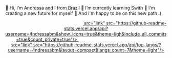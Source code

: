 👋 Hi, I’m Andressa and I from Brazil
🌱 I’m currently learning Swith
🌱 I'm creating a new future for myself
🌱 And I'm happy to be on this new path :)

<div align="center">
  <a href="https://github.com/4andressaBM">
  <img width="48%"> src="link" src="https://github-readme-stats.vercel.app/api?username=4ndressabm&show_icons=true&theme=ligh&include_all_commits=true&count_private=true"/>
  <img width="48%"> src="link" src="https://github-readme-stats.vercel.app/api/top-langs/?username=4ndressabm&layout=compact&langs_count=7&theme=light"/>
</div>
